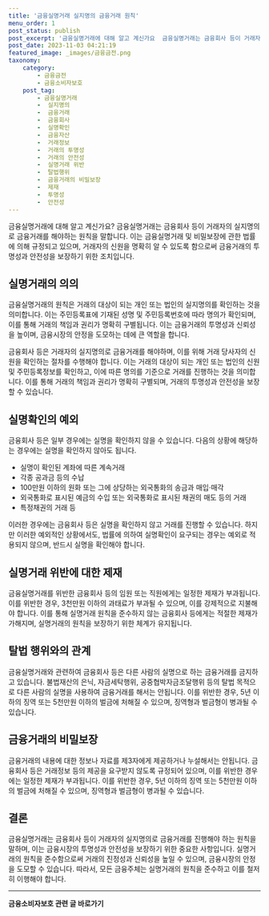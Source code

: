 ```yaml
---
title: '금융실명거래 실지명의 금융거래 원칙'
menu_order: 1
post_status: publish
post_excerpt: '금융실명거래에 대해 알고 계신가요  금융실명거래는 금융회사 등이 거래자의 실지명의로 금융거래를 해야하는 원칙을 말합니다. 이는 금융실명거래 및 비밀보장에 관한 법률에 의해 규정되고 있으며, 거래자의 신원을 명확히 알 수 있도록 함으로써 금융거래의 투명성과 안전성을 보장하기 위한 조치입니다.'
post_date: 2023-11-03 04:21:19
featured_image: _images/금융금전.png
taxonomy:
    category:
        - 금융금전
        - 금융소비자보호
    post_tag:
        - 금융실명거래
        -  실지명의
        -  금융거래
        -  금융회사
        -  실명확인
        -  금융자산
        -  거래정보
        -  거래의 투명성
        -  거래의 안전성
        -  실명거래 위반
        -  탈법행위
        -  금융거래의 비밀보장
        -  제재
        -  투명성
        -  안전성
---
```



금융실명거래에 대해 알고 계신가요? 금융실명거래는 금융회사 등이 거래자의 실지명의로 금융거래를 해야하는 원칙을 말합니다. 이는 금융실명거래 및 비밀보장에 관한 법률에 의해 규정되고 있으며, 거래자의 신원을 명확히 알 수 있도록 함으로써 금융거래의 투명성과 안전성을 보장하기 위한 조치입니다.

## 실명거래의 의의

금융실명거래의 원칙은 거래의 대상이 되는 개인 또는 법인의 실지명의를 확인하는 것을 의미합니다. 이는 주민등록표에 기재된 성명 및 주민등록번호에 따라 명의가 확인되며, 이를 통해 거래의 책임과 권리가 명확히 구별됩니다. 이는 금융거래의 투명성과 신뢰성을 높이며, 금융시장의 안정을 도모하는 데에 큰 역할을 합니다.

금융회사 등은 거래자의 실지명의로 금융거래를 해야하며, 이를 위해 거래 당사자의 신원을 확인하는 절차를 수행해야 합니다. 이는 거래의 대상이 되는 개인 또는 법인의 신원 및 주민등록정보를 확인하고, 이에 따른 명의를 기준으로 거래를 진행하는 것을 의미합니다. 이를 통해 거래의 책임과 권리가 명확히 구별되며, 거래의 투명성과 안전성을 보장할 수 있습니다.

## 실명확인의 예외

금융회사 등은 일부 경우에는 실명을 확인하지 않을 수 있습니다. 다음의 상황에 해당하는 경우에는 실명을 확인하지 않아도 됩니다.

- 실명이 확인된 계좌에 따른 계속거래
- 각종 공과금 등의 수납
- 100만원 이하의 원화 또는 그에 상당하는 외국통화의 송금과 매입·매각
- 외국통화로 표시된 예금의 수입 또는 외국통화로 표시된 채권의 매도 등의 거래
- 특정채권의 거래 등

이러한 경우에는 금융회사 등은 실명을 확인하지 않고 거래를 진행할 수 있습니다. 하지만 이러한 예외적인 상황에서도, 법률에 의하여 실명확인이 요구되는 경우는 예외로 적용되지 않으며, 반드시 실명을 확인해야 합니다.

## 실명거래 위반에 대한 제재

금융실명거래를 위반한 금융회사 등의 임원 또는 직원에게는 일정한 제재가 부과됩니다. 이를 위반한 경우, 3천만원 이하의 과태료가 부과될 수 있으며, 이를 강제적으로 지불해야 합니다. 이를 통해 실명거래 원칙을 준수하지 않는 금융회사 등에게는 적절한 제재가 가해지며, 실명거래의 원칙을 보장하기 위한 체계가 유지됩니다.

## 탈법 행위와의 관계

금융실명거래와 관련하여 금융회사 등은 다른 사람의 실명으로 하는 금융거래를 금지하고 있습니다. 불법재산의 은닉, 자금세탁행위, 공중협박자금조달행위 등의 탈법 목적으로 다른 사람의 실명을 사용하여 금융거래를 해서는 안됩니다. 이를 위반한 경우, 5년 이하의 징역 또는 5천만원 이하의 벌금에 처해질 수 있으며, 징역형과 벌금형이 병과될 수 있습니다.

## 금융거래의 비밀보장

금융거래의 내용에 대한 정보나 자료를 제3자에게 제공하거나 누설해서는 안됩니다. 금융회사 등은 거래정보 등의 제공을 요구받지 않도록 규정되어 있으며, 이를 위반한 경우에는 일정한 제재가 부과됩니다. 이를 위반한 경우, 5년 이하의 징역 또는 5천만원 이하의 벌금에 처해질 수 있으며, 징역형과 벌금형이 병과될 수 있습니다.

## 결론

금융실명거래는 금융회사 등이 거래자의 실지명의로 금융거래를 진행해야 하는 원칙을 말하며, 이는 금융시장의 투명성과 안전성을 보장하기 위한 중요한 사항입니다. 실명거래의 원칙을 준수함으로써 거래의 진정성과 신뢰성을 높일 수 있으며, 금융시장의 안정을 도모할 수 있습니다. 따라서, 모든 금융주체는 실명거래의 원칙을 준수하고 이를 철저히 이행해야 합니다.
<!-- wp:separator -->
<hr class="wp-block-separator has-alpha-channel-opacity"/>
<!-- /wp:separator -->

<!-- wp:group {"backgroundColor":"base","layout":{"type":"constrained"}} -->
<div class="wp-block-group has-base-background-color has-background"><!-- wp:paragraph {"align":"center","fontSize":"medium"} -->
<p class="has-text-align-center has-large-font-size"><strong>금융소비자보호 관련 글 바로가기</strong></p>
<!-- /wp:paragraph -->


<!-- wp:latest-posts
{"categories":[{"id":12706,"count":19,"description":"","link":"https://uknowlaw.com/category/%ea%b8%88%ec%9c%b5%ec%86%8c%eb%b9%84%ec%9e%90%eb%b3%b4%ed%98%b8/","name":"금융소비자보호","slug":"금융소비자보호","taxonomy":"category","parent":0,"meta":[],"_links":{"self":[{"href":"https://uknowlaw.com/wp-json/wp/v2/categories/12706"}],"collection":[{"href":"https://uknowlaw.com/wp-json/wp/v2/categories"}],"about":[{"href":"https://uknowlaw.com/wp-json/wp/v2/taxonomies/category"}],"wp:post_type":[{"href":"https://uknowlaw.com/wp-json/wp/v2/posts?categories=12706"}],"curies":[{"name":"wp","href":"https://api.w.org/{rel}","templated":true}]}}],"postsToShow":100,"excerptLength":28,"postLayout":"grid","columns":2,"featuredImageAlign":"left","featuredImageSizeSlug":"large","fontSize":"small"} /--></div>
<!-- /wp:group -->